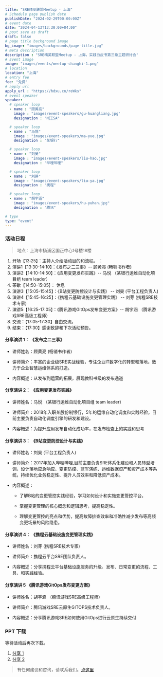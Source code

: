 ```yaml
---
title: "SRE精英联盟Meetup - 上海"
# Schedule page publish date
publishDate: "2024-02-29T00:00:00Z"
# event date
date: "2024-04-13T13:30:00+04:00"
# post save as draft
draft: false
# page title background image
bg_image: "images/backgrounds/page-title.jpg"
# meta description
description : "SRE精英联盟Meetup - 上海，实践白皮书第三章主题研讨会"
# Event image
image: "images/events/meetup-shanghi-1.png"
# location
location: "上海"
# entry fee
fee: "免费"
# apply url
apply_url : "https://hdxu.cn/reWks"
# event speaker
speaker:
  # speaker loop
  - name : "顾黄亮"
    image : "images/event-speakers/gu-huangliang.jpg"
    designation : "NIISA"

  # speaker loop
  - name : "马悦"
    image : "images/event-speakers/ma-yue.jpg"
    designation : "某银行"

  # speaker loop
  - name : "刘昊"
    image : "images/event-speakers/liu-hao.jpg"
    designation : "哔哩哔哩"

  # speaker loop
  - name : "刘芽"
    image : "images/event-speakers/liu-ya.jpg"
    designation : "携程"

  # speaker loop
  - name : "胡宇涵"
    image : "images/event-speakers/hu-yuhan.jpg"
    designation : "腾讯"

# type
type: "event"
---
```


### 活动日程

> 地点：上海市杨浦区国正中心1号楼18楼


1. 开场【13:25】：主持人介绍活动目的和流程。 ：
2. 演讲1【13:30-14:10】：《发布之二三事》-- 顾黄亮 (畅销书作者)
3. 演讲2【14:10-14:50】：《应用变更发布实践》--  马悦 （某银行运维自动化项目组 team leader）
4. 茶歇【14:50-15:05】： 休息
5. 演讲3【15:05-15:45】：《B站变更防控设计与实践》 -- 刘昊  (平台工程负责人)
6. 演讲4【15:45-16:25】：《携程云基础设施变更管理实践》 -- 刘芽  (携程SRE技术专家)
7. 演讲5【16:25-17:05】：《腾讯游戏GitOps发布变更方案》--   胡宇涵  （腾讯游戏SRE高级工程师）
5. 交流：【17:05-17:30】自由交流。
6. 结束：【17:30】感谢致辞和下次活动预告。


#### 分享演讲 1： 《发布之二三事》

* 讲师姓名：顾黄亮  (畅销书作者)

* 讲师简介：丰富的企业级SRE实战经验，专注企业IT数字化的转型和落地，致力于企业智慧运维体系的打造。

* 内容概述：从发布到运营的拓展，展现教科书级的发布通道


#### 分享演讲 2： 《应用变更发布实践》

* 讲师姓名：马悦 （某银行运维自动化项目组 team leader）

* 讲师简介：2018年入职某股份制银行，5年的运维自动化调度和实践经验，目前主要负责自动化调度引擎的研发和建设。

* 内容概述：为提升应用发布自动化成功率，在发布检查上的实践和思考

#### 分享演讲 3： 《B站变更防控设计与实践》

* 讲师姓名：刘昊  (平台工程负责人)
* 讲师简介：2017年加入哔哩哔哩,目前主要负责SRE体系化建设和人员转型培训，设计落地应急响应、变更防控、蓝军演练、运维数据资产和资产成本等系统，持续优化业务稳定性、提升人员效率和降低资产成本。
* 内容概述：

  * 了解B站的变更管控实践经验，学习如何设计和实施变更管控平台。

  * 掌握变更管理的核心概念和逻辑思考，提高稳定性。

  * 理解变更管控的亮点和优势，提高故障排查效率和准确性减少发布等高频变更场景的风险隐患。


#### 分享演讲 4： 《携程云基础设施变更管理实践》

* 讲师姓名：刘芽  (携程SRE技术专家)

* 讲师简介：携程云平台SRE团队负责人。

* 内容概述：分享携程云平台基础设施服务的升级、发布、日常变更的流程、工具、和实践经验。

#### 分享演讲 5 《腾讯游戏GitOps发布变更方案》
* 讲师姓名：胡宇涵  （腾讯游戏SRE高级工程师）

* 讲师简介：腾讯游戏SRE云原生GITOPS技术负责人。

* 内容概述：分享腾讯游戏SRE如何使用GitOps进行云原生持续交付

### PPT 下载

等待活动后再次下载。

1. [分享 1](#)
2. [分享 2](#)


> 有任何建议和咨询，请联系我们。[点这里](/contact/)